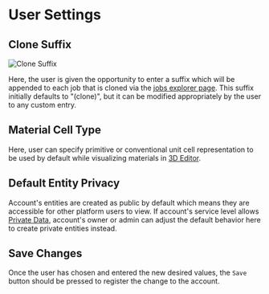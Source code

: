 # User Settings

## Clone Suffix
![Clone Suffix](../../../images/accounts/clone-suffix.png "Clone Suffix")

Here, the user is given the opportunity to enter a suffix which will be appended to each job that is cloned via the [jobs explorer page](../../../jobs/ui/explorer.md). This suffix initially defaults to "(clone)", but it can be modified appropriately by the user to any custom entry.

## Material Cell Type

Here, user can specify primitive or conventional unit cell representation to be used by default while visualizing materials in [3D Editor](../../../materials-designer/3d-editor/view.md).

## Default Entity Privacy

Account's entities are created as public by default which means they are accessible for other platform users to view.
If account's service level allows [Private Data](../../service-levels.md), account's owner or admin can adjust the default behavior here to create private entities instead.

## Save Changes

Once the user has chosen and entered the new desired values, the `Save` button should be pressed to register the change to the account.

